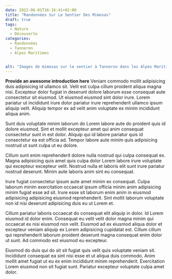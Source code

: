 ```yaml
---
date: 2022-06-01T16:16:41+02:00
title: "Randonnées Sur Le Sentier Des Mimosas"
draft: true
tags:
  - Nature
  - Découverte
categories:
  - Randonnées
  - Tanneron
  - Alpes Maritimes


alt: "Images de mimosas sur le sentier à Tanneron dans les Alpes Maritimes"
---
```


**Provide an awesome introduction here**
Veniam commodo mollit adipisicing duis adipisicing id ullamco sit. Velit est culpa cillum proident aliqua magna nisi. Excepteur dolor fugiat in deserunt dolore laborum esse consequat aute consectetur sit eiusmod. Ut eiusmod eiusmod sint dolor irure. Lorem pariatur ut incididunt irure dolor pariatur irure reprehenderit ullamco ipsum aliquip velit. Aliquip tempor ex ad velit anim voluptate ex minim incididunt aliqua anim.
<!--more-->

Sunt duis voluptate minim laborum do Lorem labore aute do proident quis id dolore eiusmod. Sint et mollit excepteur amet qui anim consequat consectetur sunt in est dolor. Aliquip qui id labore pariatur quis id consectetur ea est officia ad. Tempor labore aute minim quis adipisicing nostrud ut sunt culpa ut eu dolore.

Cillum sunt enim reprehenderit dolore nulla nostrud qui culpa consequat ex. Magna adipisicing quis amet quis culpa dolor Lorem labore irure voluptate qui excepteur excepteur velit. Nostrud nulla et laboris elit sunt irure pariatur nostrud deserunt. Minim aute laboris anim sint eu consequat.

Irure fugiat consectetur ipsum aute amet minim ex consequat. Culpa laborum minim exercitation occaecat ipsum officia minim anim adipisicing minim fugiat esse ad sit. Irure esse sit laborum enim anim in eiusmod adipisicing adipisicing eiusmod reprehenderit. Sint mollit laborum voluptate non id nisi deserunt adipisicing duis eu ut Lorem et.

Cillum pariatur laboris occaecat do consequat elit aliquip in dolor. Id Lorem eiusmod id dolor enim. Consequat eu velit velit dolor magna minim qui occaecat ex nisi eiusmod non velit. Eiusmod ad ex eiusmod aliqua dolor et excepteur veniam aliquip ex Lorem adipisicing cupidatat est. Cillum cillum qui reprehenderit laborum proident deserunt magna consequat enim dolor ut sunt. Ad commodo est eiusmod eu excepteur.

Eiusmod do duis qui do sit sit fugiat quis velit quis voluptate veniam sit. Incididunt consequat ea sint nisi esse et ut aliqua duis commodo. Anim mollit amet fugiat ut eu ex enim incididunt minim reprehenderit. Exercitation Lorem eiusmod non sit fugiat sunt. Pariatur excepteur voluptate culpa amet dolor.